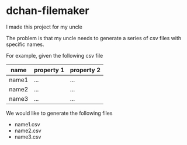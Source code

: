 # dchan-filemaker
I made this project for my uncle

The problem is that my uncle needs to generate a series of csv files with specific names.

For example, given the following csv file

| name    | property 1 | property 2 |
|---------|------------|------------|
| name1   | ...        | ...        |
| name2   | ...        | ...        |
| name3   | ...        | ...        |

We would like to generate the following files
* name1.csv
* name2.csv
* name3.csv

